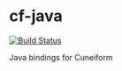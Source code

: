 # cf-java
[![Build Status](https://travis-ci.org/joergen7/cf-java.svg?branch=master)](https://travis-ci.org/joergen7/cf-java)

Java bindings for Cuneiform
